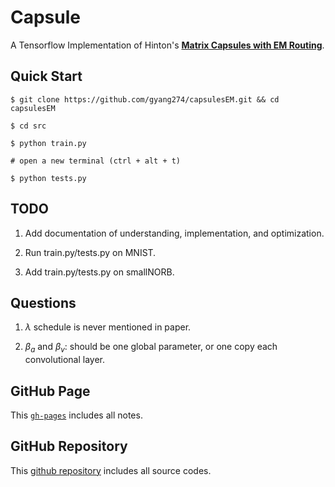 # Capsule

A Tensorflow Implementation of Hinton's __[Matrix Capsules with EM Routing](https://openreview.net/pdf?id=HJWLfGWRb)__.

## Quick Start

```
$ git clone https://github.com/gyang274/capsulesEM.git && cd capsulesEM

$ cd src

$ python train.py

# open a new terminal (ctrl + alt + t)

$ python tests.py
```

## TODO

1. Add documentation of understanding, implementation, and optimization.

2. Run train.py/tests.py on MNIST.

3. Add train.py/tests.py on smallNORB.

## Questions

1. $\lambda$ schedule is never mentioned in paper.

2. $\beta_a$ and $\beta_v$: should be one global parameter, or one copy each convolutional layer.

## GitHub Page

This [`gh-pages`](https://gyang274.github.io/capsulesEM/) includes all notes.

## GitHub Repository

This [github repository](https://github.com/gyang274/capsulesEM) includes all source codes.
